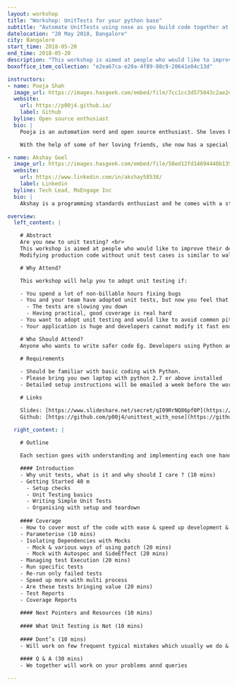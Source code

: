 ```yaml
---
layout: workshop
title: "Workshop: UnitTests for your python base"
subtitle: "Automate UnitTests using nose as you build code together at this workshop."
datelocation: "20 May 2018, Bangalore"
city: Bangalore
start_time: 2018-05-20
end_time: 2018-05-20
description: "This workshop is aimed at people who would like to improve their development skills by practially learning to write professional quality code"
boxoffice_item_collection: "e2ea67ca-e20a-4f89-80c9-20641e04c13d"

instructors:
- name: Pooja Shah
  image_url: https://images.hasgeek.com/embed/file/7cc1cc3d575043c2ae2edfdb6b9aca39
  website:
    url: https://p00j4.github.io/
    label: Github
  byline: Open source enthusiast
  bio: |
    Pooja is an automation nerd and open source enthusiast. She loves brainstorming and implementing crazy ideas to figure out ways to improve the product quality. Having a blend of dev, qa & devops mindset, she strives to bridge the gaps between all the teams to attain the best results. Driven by curiosity to learn & share new things every day, she [pens](https://p00j4.github.io/){:target="_blank"} them, open-source, record tutorials and talk about them at relevant conferences, some of the glimpses can be found on [youtube](https://www.youtube.com/c/PoojaShahQAgirl){:target="_blank"} as well.

    With the help of some of her loving friends, she now has a special colleague named [alice](https://p00j4.github.io/#alice){:target="_blank"}, a talking bot she has created to help herself in work & gain her free time to play Pokemon

- name: Akshay Goel
  image_url: https://images.hasgeek.com/embed/file/58ed12fd14694440b1357cde05ea9957
  website:
    url: https://www.linkedin.com/in/akshay58538/
    label: Linkedin
  byline: Tech Lead, MoEngage Inc
  bio: |
    Akshay is a programming standards enthusiast and he comes with a strong background in Python and Java building various systems for scale earlier for Paypal and now MoEngage. He tries to make writing production-grade code as easy as a breeze for anyone and everyone. As Technical Architect at MoEngage, making systems (distributed obviously) dance to his tune is something he enjoys. Some of his major contributions have been building an in-memory cache, a python-based structural/contextual log writer, an ORM to build Structured/Unstructured Objects and saving them to any downstream database etc. Outside of work, he enjoys food and listening to music. He plays badminton regularly and loves competing there. 

overview:
  left_content: |

    # Abstract
    Are you new to unit testing? <br>
    This workshop is aimed at people who would like to improve their development skills by practially learning to write professional quality code. <br>
    Modifying production code without unit test cases is similar to walking through a field of landmines and writing and maintaining good unit tests can be real hard work, hence is this workshop, where instead of just covering the syntax, we will introduce most of tips and tricks to write good UnitTests with ease as we build the code together.

    # Why Attend?

    This workshop will help you to adopt unit testing if:

    - You spend a lot of non-billable hours fixing bugs
    - You and your team have adopted unit tests, but now you feel that
      - The tests are slowing you down
      - Having practical, good coverage is real hard
    - You want to adopt unit testing and would like to avoid common pitfalls
    - Your application is huge and developers cannot modify it fast enough.

    # Who Should Attend?
    Anyone who wants to write safer code Eg. Developers using Python and would like to learn how to avoid introducing mistakes in their software.

    # Requirements
    
    - Should be familiar with basic coding with Python.
    - Please bring you own laptop with python 2.7 or above installed
    - Detailed setup instructions will be emailed a week before the workshop day

    # Links

    Slides: [https://www.slideshare.net/secret/qI09RrNQ86pf0P](https://www.slideshare.net/secret/qI09RrNQ86pf0P){:target="_blank"} <br>
    Github: [https://github.com/p00j4/unittest_with_nose](https://github.com/p00j4/unittest_with_nose){:target="_blank"}

  right_content: |
    
    # Outline

    Each section goes with understanding and implementing each one hands-on.

    #### Introduction
    - Why unit tests, what is it and why should I care ? (10 mins)
    - Getting Started 40 m
      - Setup checks
      - Unit Testing basics
      - Writing Simple Unit Tests
      - Organising with setup and teardown
    
    #### Coverage
    - How to cover most of the code with ease & speed up development & execution
    - Parameterise (10 mins)
    - Isolating Dependencies with Mocks
      - Mock & various ways of using patch (20 mins)
      - Mock with Autospec and SideEffect (20 mins)
    - Managing test Execution (20 mins)
    - Run specific tests
    - Re-run only failed tests
    - Speed up more with multi process
    - Are these tests bringing value (20 mins)
    - Test Reports
    - Coverage Reports
    
    #### Next Pointers and Resources (10 mins)
    
    #### What Unit Testing is Not (10 mins)
    
    #### Dont’s (10 mins)
    - Will work on few frequent typical mistakes which usually we do & tricks on how to avoid them
    
    #### Q & A (30 mins)
    - We together will work on your problems annd queries

---
```

